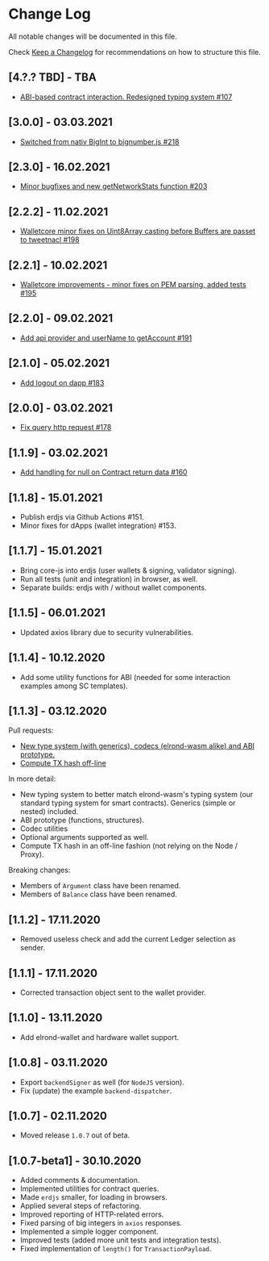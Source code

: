 # Change Log

All notable changes will be documented in this file.

Check [Keep a Changelog](http://keepachangelog.com/) for recommendations on how to structure this file.

## [4.?.? TBD] - TBA
 - [ABI-based contract interaction. Redesigned typing system #107](https://github.com/ElrondNetwork/elrond-sdk/pull/107)

## [3.0.0] - 03.03.2021
 - [Switched from nativ BigInt to bignumber.js #218](https://github.com/ElrondNetwork/elrond-sdk/pull/218)

## [2.3.0] - 16.02.2021
 - [Minor bugfixes and new getNetworkStats function #203](https://github.com/ElrondNetwork/elrond-sdk/pull/203)

## [2.2.2] - 11.02.2021
 - [Walletcore minor fixes on Uint8Array casting before Buffers are passet to tweetnacl #198](https://github.com/ElrondNetwork/elrond-sdk/pull/198)

## [2.2.1] - 10.02.2021
 - [Walletcore improvements - minor fixes on PEM parsing, added tests #195](https://github.com/ElrondNetwork/elrond-sdk/pull/195)

## [2.2.0] - 09.02.2021
 - [Add api provider and userName to getAccount #191](https://github.com/ElrondNetwork/elrond-sdk/pull/191)

## [2.1.0] - 05.02.2021
 - [Add logout on dapp #183](https://github.com/ElrondNetwork/elrond-sdk/pull/183)

## [2.0.0] - 03.02.2021
 - [Fix query http request #178](https://github.com/ElrondNetwork/elrond-sdk/pull/178)

## [1.1.9] - 03.02.2021
 - [Add handling for null on Contract return data #160](https://github.com/ElrondNetwork/elrond-sdk/pull/160)

## [1.1.8] - 15.01.2021

 - Publish erdjs via Github Actions #151.
 - Minor fixes for dApps (wallet integration) #153.

## [1.1.7] - 15.01.2021

- Bring core-js into erdjs (user wallets & signing, validator signing).
- Run all tests (unit and integration) in browser, as well.
- Separate builds: erdjs with / without wallet components.


## [1.1.5] - 06.01.2021
 - Updated axios library due to security vulnerabilities.

## [1.1.4] - 10.12.2020
 - Add some utility functions for ABI (needed for some interaction examples among SC templates).

## [1.1.3] - 03.12.2020

Pull requests:
 - [New type system (with generics), codecs (elrond-wasm alike) and ABI prototype.](https://github.com/ElrondNetwork/elrond-sdk/pull/87)
 - [Compute TX hash off-line](https://github.com/ElrondNetwork/elrond-sdk/pull/93)

In more detail:
 - New typing system to better match elrond-wasm's typing system (our standard typing system for smart contracts). Generics (simple or nested) included.
 - ABI prototype (functions, structures).
 - Codec utilities
 - Optional arguments supported as well.
 - Compute TX hash in an off-line fashion (not relying on the Node / Proxy).

Breaking changes:
 - Members of `Argument` class have been renamed.
 - Members of `Balance` class have been renamed.

## [1.1.2] - 17.11.2020
 - Removed useless check and add the current Ledger selection as sender.

## [1.1.1] - 17.11.2020
 - Corrected transaction object sent to the wallet provider.

## [1.1.0] - 13.11.2020
 - Add elrond-wallet and hardware wallet support.

## [1.0.8] - 03.11.2020
 - Export `backendSigner` as well (for `NodeJS` version).
 - Fix (update) the example `backend-dispatcher`.

## [1.0.7] - 02.11.2020
 - Moved release `1.0.7` out of beta.

## [1.0.7-beta1] - 30.10.2020

 - Added comments & documentation.
 - Implemented utilities for contract queries.
 - Made `erdjs` smaller, for loading in browsers.
 - Applied several steps of refactoring.
 - Improved reporting of HTTP-related errors.
 - Fixed parsing of big integers in `axios` responses.
 - Implemented a simple logger component.
 - Improved tests (added more unit tests and integration tests).
 - Fixed implementation of `length()` for `TransactionPayload`.
